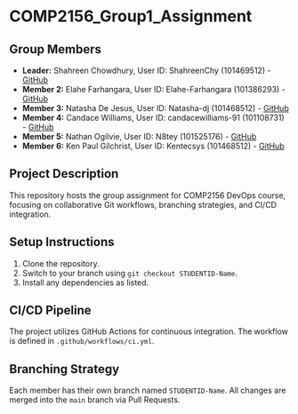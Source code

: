 # COMP2156_Group1_Assignment
## Group Members
- **Leader:** Shahreen Chowdhury, User ID: ShahreenChy (101469512) - [GitHub](https://github.com/ShahreenChy)
- **Member 2:** Elahe Farhangara, User ID: Elahe-Farhangara (101386293) - [GitHub](https://github.com/Elahe-Farhangara)
- **Member 3:** Natasha De Jesus, User ID: Natasha-dj (101468512) - [GitHub](https://github.com/Natasha-dj)
- **Member 4:** Candace Williams, User ID: candacewilliams-91 (101108731) - [GitHub](https://github.com/candacewilliams-91)
- **Member 5:** Nathan Ogilvie, User ID: N8tey (101525176) - [GitHub](http://github.com/N8tey)
- **Member 6:** Ken Paul Gilchrist, User ID: Kentecsys (101468512) - [GitHub](https://github.com/kentecsys)
## Project Description
This repository hosts the group assignment for COMP2156 DevOps course, focusing on
collaborative Git workflows, branching strategies, and CI/CD integration.
## Setup Instructions
1. Clone the repository.
2. Switch to your branch using `git checkout STUDENTID-Name`.
3. Install any dependencies as listed.
## CI/CD Pipeline
The project utilizes GitHub Actions for continuous integration. The workflow is defined
in `.github/workflows/ci.yml`.
## Branching Strategy
Each member has their own branch named `STUDENTID-Name`. All changes are
merged into the `main` branch via Pull Requests.
